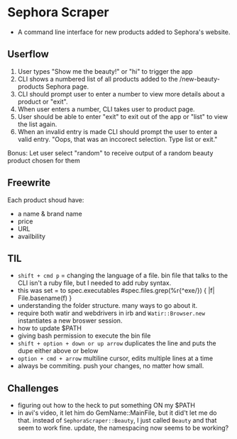 # Sephora Scraper

- A command line interface for new products added to Sephora's website. 

## Userflow 

1. User types "Show me the beauty!" or "hi" to trigger the app
2. CLI shows a numbered list of all products added to the /new-beauty-products Sephora page. 
3. CLI should prompt user to enter a number to view more details about a product or "exit". 
4. When user enters a number, CLI takes user to product page. 
5. User should be able to enter "exit" to exit out of the app or "list" to view the list again. 
6. When an invalid entry is made CLI should prompt the user to enter a valid entry. "Oops, that was an inccorect selection. Type list or exit."

Bonus: Let user select "random" to receive output of a random beauty product chosen for them


## Freewrite
Each product shoud have:
- a name & brand name
- price 
- URL
- availbility 

## TIL 
- `shift + cmd p` = changing the language of a file. bin file that talks to the CLI isn't a ruby file, but I needed to add ruby syntax. 
- this was set = to spec.executables  #spec.files.grep(%r{^exe/}) { |f| File.basename(f) }
- understanding the folder structure. many ways to go about it. 
- require both watir and webdrivers in irb and `Watir::Browser.new` instantiates a new broswer session. 
- how to update $PATH
- giving bash permission to execute the bin file
- `shift + option + down or up arrow` duplicates the line and puts the dupe either above or below
- `option + cmd + arrow` multiline cursor, edits multiple lines at a time
- always be commiting. push your changes, no matter how small. 

## Challenges
- figuring out how to the heck to put something ON my $PATH
- in avi's video, it let him do GemName::MainFile, but it did't let me do that. instead of `SephoraScraper::Beauty`, I just called `Beauty` and that seem to work fine. update, the namespacing now seems to be working? 